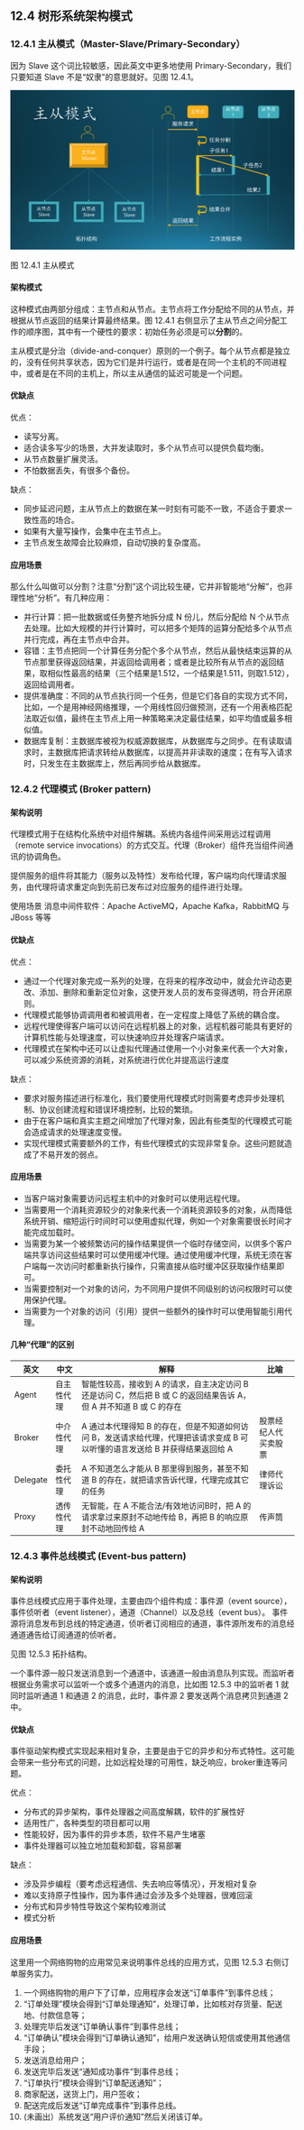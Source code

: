 
## 12.4 树形系统架构模式

### 12.4.1 主从模式（Master-Slave/Primary-Secondary）

因为 Slave 这个词比较敏感，因此英文中更多地使用 Primary-Secondary，我们只要知道 Slave 不是“奴隶”的意思就好。见图 12.4.1。

<img src='img/Slide15.svg'>

图 12.4.1 主从模式

#### 架构模式

这种模式由两部分组成：主节点和从节点。主节点将工作分配给不同的从节点，并根据从节点返回的结果计算最终结果。图 12.4.1 右侧显示了主从节点之间分配工作的顺序图，其中有一个硬性的要求：初始任务必须是可以**分割**的。

主从模式是分治（divide-and-conquer）原则的一个例子。每个从节点都是独立的，没有任何共享状态，因为它们是并行运行，或者是在同一个主机的不同进程中，或者是在不同的主机上，所以主从通信的延迟可能是一个问题。

#### 优缺点

优点：

- 读写分离。
- 适合读多写少的场景，大并发读取时，多个从节点可以提供负载均衡。
- 从节点数量扩展灵活。
- 不怕数据丢失，有很多个备份。

缺点：

- 同步延迟问题，主从节点上的数据在某一时刻有可能不一致，不适合于要求一致性高的场合。
- 如果有大量写操作，会集中在主节点上。
- 主节点发生故障会比较麻烦，自动切换的复杂度高。

#### 应用场景

那么什么叫做可以分割？注意“分割”这个词比较生硬，它并非智能地“分解”，也非理性地“分析”。有几种应用：

- 并行计算：把一批数据或任务整齐地拆分成 N 份儿，然后分配给 N 个从节点去处理。比如大规模的并行计算时，可以把多个矩阵的运算分配给多个从节点并行完成，再在主节点中合并。
- 容错：主节点把同一个计算任务分配个多个从节点，然后从最快结束运算的从节点那里获得返回结果，并返回给调用者；或者是比较所有从节点的返回结果，取相似性最高的结果（三个结果是1.512，一个结果是1.511，则取1.512），返回给调用者。
- 提供准确度：不同的从节点执行同一个任务，但是它们各自的实现方式不同，比如，一个是用神经网络推理，一个用线性回归做预测，还有一个用表格匹配法取近似值，最终在主节点上用一种策略来决定最佳结果，如平均值或最多相似值。
- 数据库复制：主数据库被视为权威源数据库，从数据库与之同步。在有读取请求时，主数据库把请求转给从数据库，以提高并非读取的速度；在有写入请求时，只发生在主数据库上，然后再同步给从数据库。


### 12.4.2 代理模式 (Broker pattern)
#### 架构说明

代理模式用于在结构化系统中对组件解耦。系统内各组件间采用远过程调用（remote service invocations）的方式交互。代理（Broker）组件充当组件间通讯的协调角色。

提供服务的组件将其能力（服务以及特性）发布给代理，客户端均向代理请求服务，由代理将请求重定向到先前已发布过对应服务的组件进行处理。

使用场景
消息中间件软件：Apache ActiveMQ，Apache Kafka，RabbitMQ 与 JBoss 等等

#### 优缺点

优点：
- 通过一个代理对象完成一系列的处理，在将来的程序改动中，就会允许动态更改、添加、删除和重新定位对象，这使开发人员的发布变得透明，符合开闭原则。
- 代理模式能够协调调用者和被调用者，在一定程度上降低了系统的耦合度。
- 远程代理使得客户端可以访问在远程机器上的对象，远程机器可能具有更好的计算机性能与处理速度，可以快速响应并处理客户端请求。
- 代理模式在架构中还可以让虚拟代理通过使用一个小对象来代表一个大对象，可以减少系统资源的消耗，对系统进行优化并提高运行速度

缺点：

- 要求对服务描述进行标准化，我们要使用代理模式时则需要考虑异步处理机制、协议创建流程和错误环境控制，比较的繁琐。
- 由于在客户端和真实主题之间增加了代理对象，因此有些类型的代理模式可能会造成请求的处理速度变慢。
- 实现代理模式需要额外的工作，有些代理模式的实现非常复杂。这些问题就造成了不易开发的弱点。


#### 应用场景

- 当客户端对象需要访问远程主机中的对象时可以使用远程代理。
- 当需要用一个消耗资源较少的对象来代表一个消耗资源较多的对象，从而降低系统开销、缩短运行时间时可以使用虚拟代理，例如一个对象需要很长时间才能完成加载时。
- 当需要为某一个被频繁访问的操作结果提供一个临时存储空间，以供多个客户端共享访问这些结果时可以使用缓冲代理。通过使用缓冲代理，系统无须在客户端每一次访问时都重新执行操作，只需直接从临时缓冲区获取操作结果即可。
- 当需要控制对一个对象的访问，为不同用户提供不同级别的访问权限时可以使用保护代理。
- 当需要为一个对象的访问（引用）提供一些额外的操作时可以使用智能引用代理。


#### 几种“代理”的区别

|英文|中文|解释|比喻|
|-|-|-|-|
|Agent|自主性代理|智能性较高，接收到 A 的请求，自主决定访问 B 还是访问 C，然后把 B 或 C 的返回结果告诉 A，但 A 并不知道 B 或 C 的存在||
|Broker|中介性代理|A 通过本代理得知 B 的存在，但是不知道如何访问 B，发送请求给代理，代理把该请求变成 B 可以听懂的语言发送给 B 并获得结果返回给 A|股票经纪人代买卖股票|
|Delegate|委托性代理|A 不知道怎么才能从 B 那里得到服务，甚至不知道 B 的存在，就把请求告诉代理，代理完成其它的任务|律师代理诉讼|
|Proxy|透传性代理|无智能，在 A 不能合法/有效地访问B时，把 A 的请求拿过来原封不动地传给 B，再把 B 的响应原封不动地回传给 A|传声筒|

### 12.4.3 事件总线模式 (Event-bus pattern)

#### 架构说明

事件总线模式应用于事件处理，主要由四个组件构成：事件源（event source），事件侦听者（event listener），通道（Channel）以及总线（event bus）。 事件源将消息发布到总线的特定通道，侦听者订阅相应的通道，事件源所发布的消息经通道通告给订阅通道的侦听者。

见图 12.5.3 拓扑结构。

一个事件源一般只发送消息到一个通道中，该通道一般由消息队列实现。而监听者根据业务需求可以监听一个或多个通道内的消息，比如图 12.5.3 中的监听者 1 就同时监听通道 1 和通道 2 的消息，此时，事件源 2 要发送两个消息拷贝到通道 2 中。

#### 优缺点
事件驱动架构模式实现起来相对复杂，主要是由于它的异步和分布式特性。这可能会带来一些分布式的问题，比如远程处理的可用性，缺乏响应，broker重连等问题。

优点：

- 分布式的异步架构，事件处理器之间高度解耦，软件的扩展性好
- 适用性广，各种类型的项目都可以用
- 性能较好，因为事件的异步本质，软件不易产生堵塞
- 事件处理器可以独立地加载和卸载，容易部署

缺点：

- 涉及异步编程（要考虑远程通信、失去响应等情况），开发相对复杂
- 难以支持原子性操作，因为事件通过会涉及多个处理器，很难回滚
- 分布式和异步特性导致这个架构较难测试
- 模式分析


#### 应用场景

这里用一个网络购物的应用常见来说明事件总线的应用方式，见图 12.5.3 右侧订单服务实力。

1. 一个网络购物的用户下了订单，应用程序会发送“订单事件”到事件总线；
2. “订单处理”模块会得到“订单处理通知”，处理订单，比如核对存货量、配送地、付款信息等；
3. 处理完毕后发送“订单确认事件”到事件总线；
4. “订单确认”模块会得到“订单确认通知”，给用户发送确认短信或使用其他通信手段；
5. 发送消息给用户；
6. 发送完毕后发送“通知成功事件”到事件总线；
7. “订单执行”模块会得到“订单配送通知”；
8. 商家配送，送货上门，用户签收；
9. 配送完成后发送“订单完成事件”到事件总线。
10. (未画出）系统发送“用户评价通知”然后关闭该订单。

